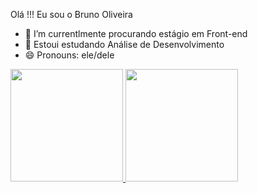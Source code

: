 Olá !!! Eu sou o Bruno Oliveira

- 🔭 I’m currentlmente procurando estágio em Front-end
- 🌱 Estoui estudando  Análise de  Desenvolvimento
- 😄 Pronouns: ele/dele

<div>
  <a href="https://github.com/rafaballerini"
  <img height = "180em" src = "https://github-readme-stats.vercel.app/api?username=rafaballerini&show_icons=true&theme=dracula&include_all_commits=true&count_private=true" />
  <img height = "180em" src = "https://github-readme-stats.vercel.app/api/top-langs/?username=rafaballerini&layout=compact&langs_count= 16 & theme = dracula" />
  <img height = "180em" src = "https://github-readme-stats.vercel.app/api/top-langs/?username=rafaballerini&layout=compact&langs_count= 7 & theme = dracula" />
</div>
